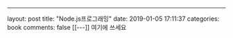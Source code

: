 ---
layout: post
title:  "Node.js프로그래밍"
date:   2019-01-05 17:11:37
categories: book
comments: false
[[---]]
여기에 쓰세요
